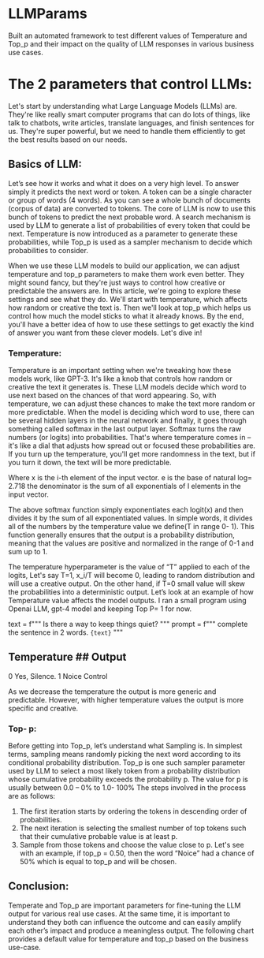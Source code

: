 # LLMParams
Built an automated framework to test different values of Temperature and Top_p and their impact on the quality of LLM responses in various business use cases.

# The 2 parameters that control LLMs:

Let's start by understanding what Large Language Models (LLMs) are. They're like really smart computer programs that can do lots of things, like talk to chatbots, write articles, translate languages, and finish sentences for us. They're super powerful, but we need to handle them efficiently to get the best results based on our needs.
## Basics of LLM:
Let’s see how it works and what it does on a very high level. To answer simply it predicts the next word or token. A token can be a single character or group of words (4 words). As you can see a whole bunch of documents (corpus of data) are converted to tokens. The core of LLM is now to use this bunch of tokens to predict the next probable word. A search mechanism is used by LLM to generate a list of probabilities of every token that could be next. Temperature is now introduced as a parameter to generate these probabilities, while Top_p is used as a sampler mechanism to decide which probabilities to consider. 
 
When we use these LLM models to build our application, we can adjust temperature and top_p parameters to make them work even better. They might sound fancy, but they're just ways to control how creative or predictable the answers are.
In this article, we're going to explore these settings and see what they do. We'll start with temperature, which affects how random or creative the text is. Then we'll look at top_p which helps us control how much the model sticks to what it already knows. By the end, you'll have a better idea of how to use these settings to get exactly the kind of answer you want from these clever models.
Let's dive in!
### Temperature:
Temperature is an important setting when we're tweaking how these models work, like GPT-3. It's like a knob that controls how random or creative the text it generates is. These LLM models decide which word to use next based on the chances of that word appearing. So, with temperature, we can adjust these chances to make the text more random or more predictable.
When the model is deciding which word to use, there can be several hidden layers in the neural network and finally, it goes through something called softmax in the last output layer. Softmax turns the raw numbers (or logits) into probabilities. That's where temperature comes in – it's like a dial that adjusts how spread out or focused these probabilities are. If you turn up the temperature, you'll get more randomness in the text, but if you turn it down, the text will be more predictable.
                               
      
Where x is the i-th element of the input vector.
        e is the base of natural log= 2.718 
        the denominator is the sum of all exponentials of I elements in the input vector.
                                                                                             
The above softmax function simply exponentiates each logit(x) and then divides it by the sum of all exponentiated values. In simple words, it divides all of the numbers by the temperature value we define(T in range 0- 1). This function generally ensures that the output is a probability distribution, meaning that the values are positive and normalized in the range of 0-1 and sum up to 1. 
 
The temperature hyperparameter is the value of “T” applied to each of the logits, Let's say T=1, x_i/T will become 0, leading to random distribution and will use a creative output. 
On the other hand, if T=0 small value will skew the probabilities into a deterministic output. 
Let’s look at an example of how Temperature value affects the model outputs. I ran a small program using Openai LLM, gpt-4 model and keeping Top P= 1 for now. 

text = f""" 
Is there a way to keep things quiet?
"""
prompt = f"""
complete the sentence in 2 words.
```{text}```
"""

## Temperature	## Output	
0	              Yes, Silence.
1	              Noice Control

As we decrease the temperature the output is more generic and predictable. However, with higher temperature values the output is more specific and creative. 
### Top- p:
Before getting into Top_p, let’s understand what Sampling is. In simplest terms, sampling means randomly picking the next word according to its conditional probability distribution.
Top_p is one such sampler parameter used by LLM to select a most likely token from a probability distribution whose cumulative probability exceeds the probability p. The value for p is usually between 0.0 – 0% to 1.0- 100% 
The steps involved in the process are as follows:
1.	The first iteration starts by ordering the tokens in descending order of probabilities.
2.	The next iteration is selecting the smallest number of top tokens such that their cumulative probable value is at least p.
3.	Sample from those tokens and choose the value close to p.
Let's see with an example, if top_p = 0.50, then the word “Noice” had a chance of 50% which is equal to top_p and will be chosen. 
 
## Conclusion:
Temperate and Top_p are important parameters for fine-tuning the LLM output for various real use cases. At the same time, it is important to understand they both can influence the outcome and can easily amplify each other’s impact and produce a meaningless output. The following chart provides a default value for temperature and top_p based on the business use-case. 

 
